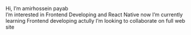 Hi, I’m amirhossein payab<br>
I’m interested in Frontend Developing and React Native now I’m currently <br>
learning Frontend developing actully I’m looking to collaborate on full web site 

